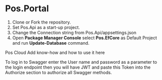 # Pos.Portal

1. Clone or Fork the repository.
2. Set Pos.Api as a start-up project.
3. Change the Connection string from Pos.Api/appsettings.json
4. Open **Package Manager Console** select **Pos.EfCore** as Default Project and run **Update-Database** command.

Pos Cloud 
Add know-how and how to use it here

To log in to Swagger enter the User name and password as a parameter to the login endpoint then you will have JWT and paste this Token into the Authorize section to authorize all Swagger methods.

